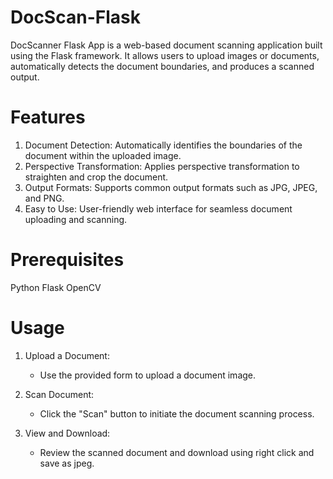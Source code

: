 # DocScan-Flask
DocScanner Flask App is a web-based document scanning application built using the Flask framework. It allows users to upload images or documents, automatically detects the document boundaries, and produces a scanned output.

# Features
1. Document Detection: Automatically identifies the boundaries of the document within the uploaded image.
2. Perspective Transformation: Applies perspective transformation to straighten and crop the document.
3. Output Formats: Supports common output formats such as JPG, JPEG, and PNG.
4. Easy to Use: User-friendly web interface for seamless document uploading and scanning.

# Prerequisites
Python 
Flask
OpenCV

# Usage
1. Upload a Document:
   - Use the provided form to upload a document image.

2. Scan Document:
   - Click the "Scan" button to initiate the document scanning process.

3. View and Download:
   - Review the scanned document and download using right click and save as jpeg.
